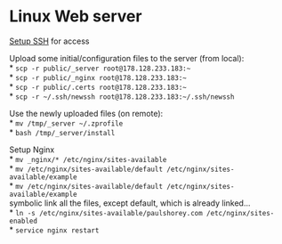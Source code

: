 # Linux Web server

[Setup SSH](ssh.md) for access

Upload some initial/configuration files to the server \(from local\):  
\* `scp -r public/_server root@178.128.233.183:~`  
\* `scp -r public/_nginx root@178.128.233.183:~`   
\* `scp -r public/.certs root@178.128.233.183:~`   
\* `scp -r ~/.ssh/newssh root@178.128.233.183:~/.ssh/newssh`  

Use the newly uploaded files \(on remote\):  
\* `mv /tmp/_server ~/.zprofile`   
\* `bash /tmp/_server/install`  

Setup Nginx  
\* `mv _nginx/* /etc/nginx/sites-available`   
\* `mv /etc/nginx/sites-available/default /etc/nginx/sites-available/example`   
\* `mv /etc/nginx/sites-available/default /etc/nginx/sites-available/example`   
symbolic link all the files, except default, which is already linked...  
\* `ln -s /etc/nginx/sites-available/paulshorey.com /etc/nginx/sites-enabled`   
\* `service nginx restart` 



